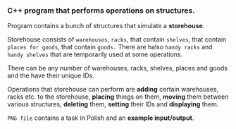 ### C++ program that performs operations on structures.

Program contains a bunch of structures that simulate a **storehouse**. 

Storehouse consists of `warehouses`, `racks`, that contain `shelves`, that contain `places for goods`,
that contain `goods.` There are halso `handy racks` and `handy shelves` that are temporarily used at some
operations.

There can be any number of warehouses, racks, shelves, places and goods and
the have their unique IDs. 

Operations that storehouse can perform are **adding** certain warehouses, racks etc. to the storehouse, 
**placing** things on them, **moving** them between various structures,
**deleting** them, **setting** their IDs and **displaying** them.

`PNG file` contains a task in Polish and an **example input/output**.
